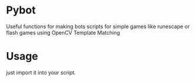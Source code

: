 # Pybot
Useful functions for making bots scripts for simple games like runescape or flash games using OpenCV Template Matching

# Usage
just import it into your script.

